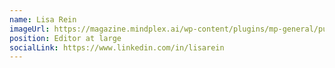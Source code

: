```yaml
---
name: Lisa Rein
imageUrl: https://magazine.mindplex.ai/wp-content/plugins/mp-general/public/assets/authors/lisa.png
position: Editor at large
socialLink: https://www.linkedin.com/in/lisarein
---
```


